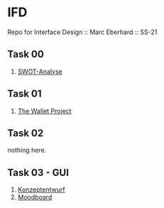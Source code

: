 # IFD
Repo for Interface Design :: Marc Eberhard :: SS-21

## Task 00 
01. <a href="https://bymarcx.github.io/IFD/task0_swot" target="_blank">SWOT-Analyse</a>

## Task 01
01. <a href="https://bymarcx.github.io/IFD/task1_wallet/TheWalletProject_MarcEberhard.pdf" target="_blank">The Wallet Project</a>

## Task 02
nothing here.

## Task 03 - GUI
01. <a href="https://bymarcx.github.io/IFD/task3_gui-concept/Infografik_Konzept.pdf" target="_blank">Konzeptentwurf</a><br/>
02. <a href="https://bymarcx.github.io/IFD/task3_gui-concept/Infografik_Moodboard.pdf" target="_blank">Moodboard</a>
